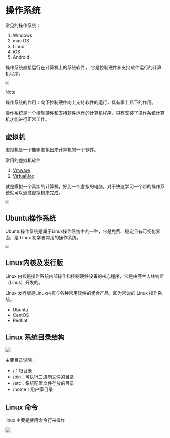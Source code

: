 # 操作系统

常见的操作系统：

1. Windows
2. mac OS
3. Linux
4. iOS
5. Android

操作系统直接运行在计算机上的系统软件， 它是控制硬件和支持软件运行的计算机程序。

<img src="https://pic3.zhimg.com/80/v2-1f1456e0c08b37130e21eb8e18e80dba_1440w.webp" style="zoom:67%;" />

> [!note]
>
> 操作系统的作用：向下控制硬件向上支持软件的运行，具有承上启下的作用。
>
> 操作系统是一个控制硬件和支持软件运行的计算机程序，只有安装了操作系统计算机才能进行正常工作。

## 虚拟机

虚拟机是一个能够虚拟出来计算机的一个软件。

常用的虚拟机软件

1. [Vmware](https://www.vmware.com/cn/products/workstation-player.html)
2. [VirtualBox](https://www.virtualbox.org/)

就是模拟一个真实的计算机，好比一个虚拟的电脑，对于快速学习一个新的操作系统就可以通过虚拟机来完成。

<img src="https://s1.ax1x.com/2023/04/22/p9ZMPBj.png" style="zoom:67%;" />

## Ubuntu操作系统

Ubuntu操作系统是属于Linux操作系统中的一种，它是免费、稳定且有可视化界面，是 Linux 初学者常用的操作系统。 

<img src="https://res.cloudinary.com/canonical/image/fetch/f_auto,q_auto,fl_sanitize,w_5114,h_2642/https://assets.ubuntu.com/v1/acdf946a-Screenshot+from+2022-04-18+13-05-17.png" style="zoom:67%;" />

## Linux内核及发行版

Linux 内核是操作系统内部操作和控制硬件设备的核心程序，它是由芬兰人林纳斯（Linus）开发的。

Linux 发行版是Linux内核与各种常用软件的组合产品，即为常说的 Linux 操作系统。

* Ubuntu
* CentOS
* Redhat

## Linux 系统目录结构

![](https://www.runoob.com/wp-content/uploads/2014/06/d0c50-linux2bfile2bsystem2bhierarchy.jpg)

主要目录说明：

* /：根目录
* /bin：可执行二进制文件的目录
* /etc：系统配置文件存放的目录
* /home：用户家目录

## Linux 命令

linux 主要是使用命令行来操作

<img src="https://media.geeksforgeeks.org/wp-content/uploads/cli_example.png" style="zoom:100%;" />
